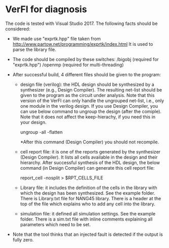 # VerFI for diagnosis

The code is tested with Visual Studio 2017.
The following facts should be considered:

- We made use "exprtk.hpp" file taken from http://www.partow.net/programming/exprtk/index.html
  It is used to parse the library file.

- The code should be compiled by these switches: 
  /bigobj   (required for "exprtk.hpp")
  /openmp   (required for multi-threading)
  
- After successful build, 4 different files should be given to the program:
 
  - design file (verilog): the HDL design should be synthesized by a synthesizer (e.g., Design Compiler). 
    The resulting net-list should be given to the program as the circuit under analysis.
    Note that this version of the VerFI can only handle the ungrouped net-list, i.e., only one module in the verilog design.
    If you use Design Compiler, you can use below command to ungroup the design (after the comiple).
    Note that it does not affect the keep-hierachy, if you need this in your design.
    
    ungroup -all -flatten
    
    *After this command (Design Compiler) you should not recompile.

  - cell report file: it is one of the reports generated by the synthesizer (Design Compiler).
    It lists all cells available in the design and their hierarchy.
    After successful synthesis of the HDL design, the below command (in Design Compiler) can generate this cell report file:
    
    report_cell -nosplit > $RPT_CELLS_FILE

  - Library file: it includes the definition of the cells in the library with which the design has been synthesized.
    See the example folder. There is Library.txt file for NANG45 library. 
    There is a header at the top of the file which explains who to add any cell into the library.
    
  - simulation file: it defined all simulation settings.
    See the example folder. There is a sim.txt file with inline comments explaining all parameters which need to be set.
    
- Note that the tool thinks that an injected fault is detected if the output is fully zero. 
